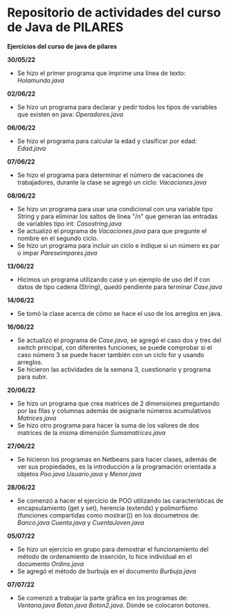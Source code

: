 # Repositorio de actividades del curso de Java de PILARES
**Ejercicios del curso de java de pilares**

**30/05/22** 

- Se hizo el primer programa que imprime una línea de texto: _Holamundo.java_

**02/06/22** 

- Se hizo un programa para declarar y pedir todos los tipos de variables que existen en java: _Operadores.java_

**06/06/22** 

- Se hizo el programa para calcular la edad y clasificar por edad:  _Edad.java_

**07/06/22** 

- Se hizo el programa para determinar el número de vacaciones de trabajadores, durante la clase se agregó un ciclo: _Vacaciones.java_

**08/06/22** 

- Se hizo un programa para usar una condicional con una variable tipo String y para eliminar los saltos de línea "/n" que generan las entradas de variables tipo int: _Casostring.java_
- Se actualizó el programa de _Vacaciones.java_ para que pregunte el nombre en el segundo ciclo.
- Se hizo un programa para incluir un ciclo e indique si un número es par o impar _Pareseimpares.java_

**13/06/22** 

- Hicimos un programa utilizando case y un ejemplo de uso del if con datos de tipo cadena (String), quedó pendiente para terminar _Case.java_

**14/06/22** 

- Se tomó la clase acerca de cómo se hace el uso de los arreglos en java.

**16/06/22** 

- Se actualizó el programa de _Case.java_, se agregó el caso dos y tres del switch principal, con diferentes funciones, se puede comprobar si el caso número 3 se puede hacer también con un ciclo for y usando arreglos.
- Se hicieron las actividades de la semana 3, cuestionario y programa para subir.

  
**20/06/22** 

- Se hizo un programa que crea matrices de 2 dimensiones preguntando por las filas y columnas además de asignarle números acumulativos _Matrices.java_
- Se hizo otro programa para hacer la suma de los valores de dos matrices de la misma dimensión _Sumamatrices.java_

**27/06/22** 
- Se hicieron los programas en Netbeans para hacer clases, además de ver sus propiedades, es la introducción a la programación orientada a objetos _Poo.java_ _Usuario.java_ y _Menor.java_

**28/06/22** 
- Se comenzó a hacer el ejercicio de POO utilizando las características de encapsulamiento (get y set), herencia (extends) y polimorfismo (funciones compartidas como mostrar()) en los documetnos de:  _Banco.java_ _Cuenta.java_ y _CuentaJoven.java_

**05/07/22**
- Se hizo un ejercicio en grupo para demostrar el funcionamiento del método de ordenamiento de inserción, lo hice individual en el documento  _Ordins.java_
- Se agregó el método de burbuja en el documento _Burbuja.java_

**07/07/22**
- Se comenzó a trabajar la parte gráfica en los programas de: _Ventana.java_ _Boton.java_ _Boton2.java_. Donde se colocaron botones.

